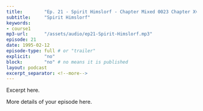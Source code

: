 ```yaml
---
title:        "Ep. 21 - Spirit Himslorf - Chapter Mixed 0023 Chapter Xvii The Discerning Of Spirits Important Part O"
subtitle:     "Spirit Himslorf"
keywords:
- course1
mp3-url:      "/assets/audio/ep21-Spirit-Himslorf.mp3"
episode: 21
date: 1995-02-12
episode-type: full # or "trailer"
explicit:     "no"
block:        "no" # no means it is published
layout: podcast
excerpt_separator: <!--more-->
---
```

Excerpt here.
<!--more-->

More details of your episode here.
